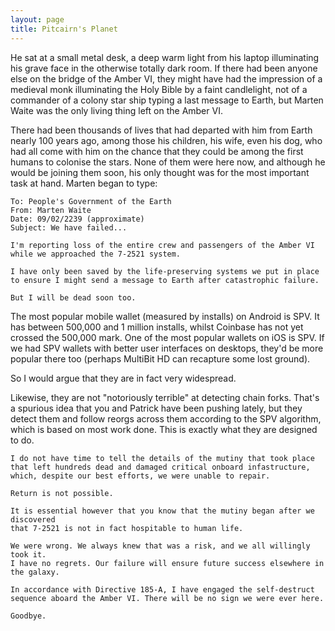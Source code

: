 ```yaml
---
layout: page
title: Pitcairn's Planet
---
```


He sat at a small metal desk, a deep warm light from his laptop illuminating his grave face 
in the otherwise totally dark room. If there had been anyone else on the bridge
of the Amber VI, they might have had the impression of a medieval monk illuminating the Holy Bible by a faint candlelight, not of a commander of a colony star ship typing a last message to Earth, but Marten Waite was the only living thing left on the Amber VI.

There had been thousands of lives that had departed with him from Earth nearly 100 years ago, among those his children, his wife, even his dog, who had all come with him on the chance that they could be among the first humans to colonise the stars. None of them were here now, and although he would be joining them soon, his only thought was for the most important task at hand. Marten began to type:

```
To: People's Government of the Earth
From: Marten Waite
Date: 09/02/2239 (approximate)
Subject: We have failed...

I'm reporting loss of the entire crew and passengers of the Amber VI 
while we approached the 7-2521 system.

I have only been saved by the life-preserving systems we put in place 
to ensure I might send a message to Earth after catastrophic failure.

But I will be dead soon too.
```

The most popular mobile wallet (measured by installs) on Android is SPV. It
has between 500,000 and 1 million installs, whilst Coinbase has not yet
crossed the 500,000 mark. One of the most popular wallets on iOS is SPV. If
we had SPV wallets with better user interfaces on desktops, they'd be more
popular there too (perhaps MultiBit HD can recapture some lost ground).

So I would argue that they are in fact very widespread.

Likewise, they are not "notoriously terrible" at detecting chain forks.
That's a spurious idea that you and Patrick have been pushing lately, but
they detect them and follow reorgs across them according to the SPV
algorithm, which is based on most work done. This is exactly what they are
designed to do.

```
I do not have time to tell the details of the mutiny that took place
that left hundreds dead and damaged critical onboard infastructure,
which, despite our best efforts, we were unable to repair.

Return is not possible.

It is essential however that you know that the mutiny began after we discovered 
that 7-2521 is not in fact hospitable to human life.

We were wrong. We always knew that was a risk, and we all willingly took it. 
I have no regrets. Our failure will ensure future success elsewhere in the galaxy.

In accordance with Directive 185-A, I have engaged the self-destruct
sequence aboard the Amber VI. There will be no sign we were ever here.

Goodbye.
```
